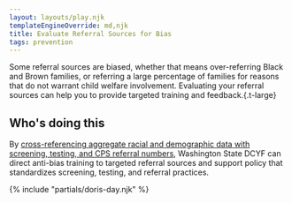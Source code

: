 ```yaml
---
layout: layouts/play.njk
templateEngineOverride: md,njk
title: Evaluate Referral Sources for Bias
tags: prevention
---
```


Some referral sources are biased, whether that means over-referring Black and Brown families, or referring a large percentage of families for reasons that do not warrant child welfare involvement. Evaluating your referral sources can help you to provide targeted training and feedback.{.t-large}

## Who's doing this
        
By [cross-referencing aggregate racial and demographic data with screening, testing, and CPS referral numbers](https://www.dcyf.wa.gov/safety/plan-safe-care/racial-equity), Washington State DCYF can direct anti-bias training to targeted referral sources and support policy that standardizes screening, testing, and referral practices.

{% include "partials/doris-day.njk" %}